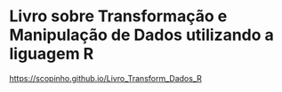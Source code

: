 # Livro sobre Transformação e Manipulação de Dados utilizando a liguagem R

https://scopinho.github.io/Livro_Transform_Dados_R
